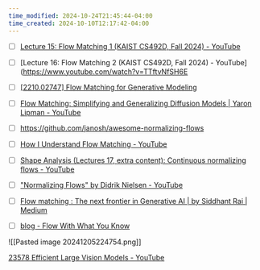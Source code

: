 ```yaml
---
time_modified: 2024-10-24T21:45:44-04:00
time_created: 2024-10-10T12:17:42-04:00
---
```

- [ ] [Lecture 15: Flow Matching 1 (KAIST CS492D, Fall 2024) - YouTube](https://www.youtube.com/watch?v=B4FfBNKl2tg)
- [ ] [Lecture 16: Flow Matching 2 (KAIST CS492D, Fall 2024) - YouTube](https://www.youtube.com/watch?v=TTftvNfSH6E
- [ ] [\[2210.02747\] Flow Matching for Generative Modeling](https://arxiv.org/abs/2210.02747)
- [ ] [Flow Matching: Simplifying and Generalizing Diffusion Models | Yaron Lipman - YouTube](https://www.youtube.com/watch?v=5ZSwYogAxYg)
- [ ] https://github.com/janosh/awesome-normalizing-flows


- [ ] [How I Understand Flow Matching - YouTube](https://www.youtube.com/watch?v=DDq_pIfHqLs)
- [ ] [Shape Analysis (Lectures 17, extra content): Continuous normalizing flows - YouTube](https://youtu.be/RthYBGDk7lQ?si=iwAKQ3w4wttTs4au)
- [ ] ["Normalizing Flows" by Didrik Nielsen - YouTube](https://www.youtube.com/watch?v=bu9WZ0RFG0U)
- [ ] [Flow matching : The next frontier in Generative AI | by Siddhant Rai | Medium](https://medium.com/@rsiddhant73/flow-matching-the-next-frontier-in-generative-ai-7cf02ebbe859)
- [ ] [blog - Flow With What You Know](https://drscotthawley.github.io/blog/posts/FlowModels.html)





![[Pasted image 20241205224754.png]]

[23578 Efficient Large Vision Models - YouTube](https://youtu.be/lirjgIgngUE?si=7BJ76ewTcSF_zPPB&t=2370)